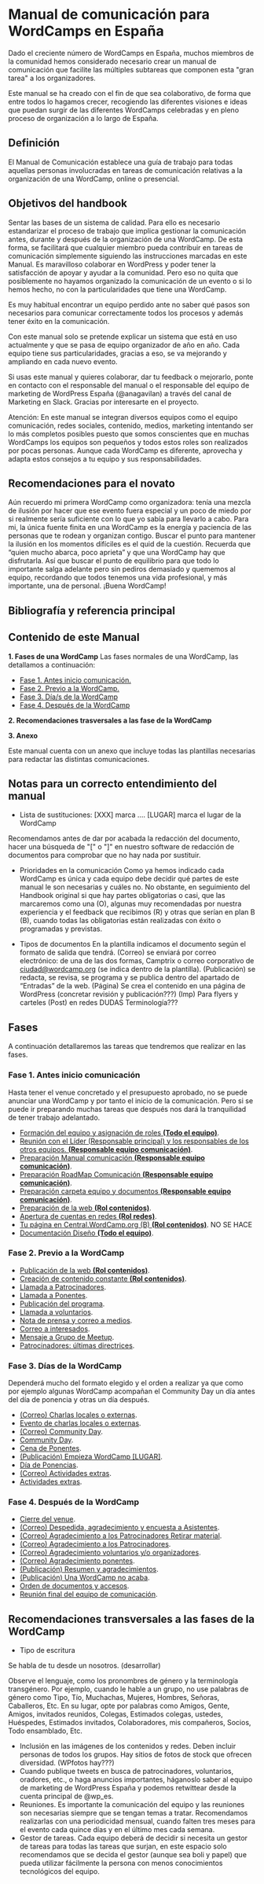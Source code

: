 # Manual de comunicación para WordCamps en España

Dado el creciente número de WordCamps en España, muchos miembros de la comunidad hemos considerado necesario crear un manual de comunicación que facilite las múltiples subtareas que componen esta "gran tarea" a los organizadores.

Este manual se ha creado con el fin de que sea colaborativo, de forma que entre todos lo hagamos crecer, recogiendo las diferentes visiones e ideas que puedan surgir de las diferentes WordCamps celebradas y en pleno proceso de organización a lo largo de España.

## Definición 

El Manual de Comunicación establece una guía de trabajo para todas aquellas personas involucradas en tareas de comunicación relativas a la organización de una WordCamp, online o presencial.

## Objetivos del handbook

Sentar las bases de un sistema de calidad.
Para ello es necesario estandarizar el proceso de trabajo que implica gestionar la comunicación antes, durante y después de la organización de una WordCamp.
De esta forma, se facilitará que cualquier miembro pueda contribuir en tareas de comunicación simplemente siguiendo las instrucciones marcadas en este Manual.
Es maravilloso colaborar en WordPress y poder tener la satisfacción de apoyar y ayudar a la comunidad. Pero eso no quita que posiblemente no hayamos organizado la comunicación de un evento o si lo hemos hecho, no con la particularidades que tiene una WordCamp.

Es muy habitual encontrar un equipo perdido ante no saber qué pasos son necesarios para comunicar correctamente todos los procesos y además tener éxito en la comunicación.

Con este manual solo se pretende explicar un sistema que está en uso actualmente y que se pasa de equipo organizador de año en año. Cada equipo tiene sus particularidades, gracias a eso, se va mejorando y ampliando en cada nuevo evento.

Si usas este manual y quieres colaborar, dar tu feedback o mejorarlo, ponte en contacto con el responsable del manual o el responsable del equipo de marketing de WordPress España (@anagavilan) a través del canal de Marketing en Slack. Gracias por interesarte en el proyecto.

Atención: En este manual se integran diversos equipos como el equipo comunicación, redes sociales, contenido, medios, marketing intentando ser lo más completos posibles puesto que somos conscientes que en muchas WordCamps los equipos son pequeños y todos estos roles son realizados por pocas personas. Aunque cada WordCamp es diferente, aprovecha y adapta estos consejos a tu equipo y sus responsabilidades.

## Recomendaciones para el novato
Aún recuerdo mi primera WordCamp como organizadora: tenía una mezcla de ilusión por hacer que ese evento fuera especial y un poco de miedo por si realmente sería suficiente con lo que yo sabía para llevarlo a cabo. 
Para mi, la única fuente finita en una WordCamp es la energía y paciencia de las personas que te rodean y organizan contigo. Buscar el punto para mantener la ilusión en los momentos difíciles es el quid de la cuestión.
Recuerda que “quien mucho abarca, poco aprieta” y que una WordCamp hay que disfrutarla. Así que buscar el punto de equilibrio para que todo lo importante salga adelante pero sin pediros demasiado y quememos al equipo, recordando que todos tenemos una vida profesional, y más importante, una de personal.
¡Buena WordCamp!

## Bibliografía y referencia principal



## Contenido de este Manual

**1. Fases de una WordCamp**
Las fases normales de una WordCamp, las detallamos a continuación:
- [Fase 1. Antes inicio comunicación.](#fase-1) 
- [Fase 2. Previo a la WordCamp.](#fase-2) 
- [Fase 3. Día/s de la WordCamp](#fase-3) 
- [Fase 4. Después de la WordCamp](#fase-4) 

**2. Recomendaciones trasversales a las fase de la WordCamp**

**3. Anexo**

Este manual cuenta con un anexo que incluye todas las plantillas necesarias para redactar las distintas comunicaciones.


## Notas para un correcto entendimiento del manual

- Lista de sustituciones:
[XXX] marca ….
[LUGAR] marca el lugar de la WordCamp

Recomendamos antes de dar por acabada la redacción del documento, hacer una búsqueda de "[" o "]" en nuestro software de redacción de documentos para comprobar que no hay nada por sustituir.

- Prioridades en la comunicación
Como ya hemos indicado cada WordCamp es única y cada equipo debe decidir qué partes de este manual le son necesarias y cuáles no. No obstante, en seguimiento del Handbook original si que hay partes obligatorias o casi, que las marcaremos como una (O), algunas muy recomendadas por nuestra experiencia y el feedback que recibimos (R) y otras que serían en plan B (B), cuando todas las obligatorias están realizadas con éxito o programadas y previstas. 

- Tipos de documentos
En la plantilla indicamos el documento según el formato de salida que tendrá.
(Correo) se enviará por correo electrónico: de una de las dos formas, Camptrix o correo corporativo de ciudad@wordcamp.org (se indica dentro de la plantilla).
(Publicación) se redacta, se revisa, se programa y se publica dentro del apartado de “Entradas” de la web.
(Página) Se crea el contenido en una página de WordPress (concretar revisión y publicación???)
(Imp) Para flyers y carteles
(Post) en redes DUDAS Terminología???

## Fases

A continuación detallaremos las tareas que tendremos que realizar en las fases.

### <a name="fase-1">Fase 1. Antes inicio comunicación</a>
Hasta tener el venue concretado y el presupuesto aprobado, no se puede anunciar una WordCamp y por tanto el inicio de la comunicación. Pero si se puede ir preparando muchas tareas que después nos dará la tranquilidad de tener trabajo adelantado.

- [Formación del equipo y asignación de roles **(Todo el equipo)**](fase-1-antes-inicio-comunicacion/fase-1-formacion-equipo-asignacion-roles.md).
- [Reunión con el Líder (Responsable principal) y los responsables de los otros equipos. **(Responsable equipo comunicación)**](fase-3-llamada-patrocinadores/fase-1-reunion-lider-y-responsables-otros-equipos.md).
- [Preparación Manual comunicación **(Responsable equipo comunicación)**](fase-1-antes-inicio-comunicacion/fase-1-preparacion-manual-comunicacion.md).
- [Preparación RoadMap Comunicación **(Responsable equipo comunicación)**](fase-1-antes-inicio-comunicacion/fase-1-preparacion-roadmap-comunicacion.md).
- [Preparación carpeta equipo y documentos **(Responsable equipo comunicación)**](fase-1-antes-inicio-comunicacion/fase-1-preparacion-carpeta-equipo-y-documentos.md).
- [Preparación de la web **(Rol contenidos)**](fase-1-antes-inicio-comunicacion/fase-1-preparacion-de-la-web.md).
- [Apertura de cuentas en redes **(Rol redes)**](fase-1-antes-inicio-comunicacion/fase-1-apertura-de-cuentas-en-redes.md).
- [Tu página en Central.WordCamp.org (B) **(Rol contenidos)**](fase-1-antes-inicio-comunicacion/). NO SE HACE
- [Documentación Diseño **(Todo el equipo)**](fase-1-antes-inicio-comunicacion/fase-1-documentacion-diseno.md).

### <a name="fase-2">Fase 2. Previo a la WordCamp</a>

- [Publicación de la web **(Rol contenidos)**](fase-2-previo-wordcamp/fase-2-publicacion-web.md).
- [Creación de contenido constante **(Rol contenidos)**](fase-2-previo-wordcamp/fase-2-creacion-contenido-constante.md).
- [Llamada a Patrocinadores](fase-2-previo-wordcamp/fase-2-llamada-patrocinadores.md).
- [Llamada a Ponentes](fase-2-previo-wordcamp/fase-2-llamada-ponentes.md).
- [Publicación del programa](fase-2-previo-wordcamp/fase-2-publicacion-programa.md).
- [Llamada a voluntarios](fase-2-previo-wordcamp/fase-2-llamada-voluntarios.md).
- [Nota de prensa y correo a medios](fase-2-previo-wordcamp/fase-2-nota-de-prensa-y-correo-medios.md).
- [Correo a interesados](fase-2-previo-wordcamp/fase-2-correo-interesados.md).
- [Mensaje a Grupo de Meetup](fase-2-previo-wordcamp/fase-2-mensaje-grupo-meetup.md).
- [Patrocinadores: últimas directrices](fase-2-previo-wordcamp/fase-2-patrocinadores-ultimas-directrices.md).

### <a name="fase-3">Fase 3. Días de la WordCamp</a>
Dependerá mucho del formato elegido y el orden a realizar ya que como por ejemplo algunas WordCamp acompañan el Community Day un día antes del día de ponencia y otras un día después.

- [(Correo) Charlas locales o externas](fase-3-llamada-patrocinadores/correo-presentacion-llamada.md).
- [Evento de charlas locales o externas](fase-3-llamada-patrocinadores/correo-presentacion-llamada.md).
- [(Correo) Community Day](fase-3-llamada-patrocinadores/correo-presentacion-llamada.md).
- [Community Day](fase-3-llamada-patrocinadores/correo-presentacion-llamada.md).
- [Cena de Ponentes](fase-3-llamada-patrocinadores/correo-presentacion-llamada.md).
- [(Publicación) Empieza WordCamp [LUGAR]](fase-3-llamada-patrocinadores/correo-presentacion-llamada.md).
- [Día de Ponencias](fase-3-llamada-patrocinadores/correo-presentacion-llamada.md).
- [(Correo) Actividades extras](fase-3-llamada-patrocinadores/correo-presentacion-llamada.md).
- [Actividades extras](fase-3-llamada-patrocinadores/correo-presentacion-llamada.md).

### <a name="fase-4">Fase 4. Después de la WordCamp</a>
- [Cierre del venue](fase-3-llamada-patrocinadores/correo-presentacion-llamada.md).
- [(Correo) Despedida, agradecimiento y encuesta a Asistentes](fase-3-llamada-patrocinadores/correo-presentacion-llamada.md).
- [(Correo) Agradecimiento a los Patrocinadores Retirar material](fase-3-llamada-patrocinadores/correo-presentacion-llamada.md).
- [(Correo) Agradecimiento a los Patrocinadores](fase-3-llamada-patrocinadores/correo-presentacion-llamada.md).
- [(Correo) Agradecimiento voluntarios y/o organizadores](fase-3-llamada-patrocinadores/correo-presentacion-llamada.md).
- [(Correo) Agradecimiento ponentes](fase-3-llamada-patrocinadores/correo-presentacion-llamada.md).
- [(Publicación) Resumen y agradecimientos](fase-3-llamada-patrocinadores/correo-presentacion-llamada.md).
- [(Publicación) Una WordCamp no acaba](fase-3-llamada-patrocinadores/correo-presentacion-llamada.md).
- [Orden de documentos y accesos](fase-3-llamada-patrocinadores/correo-presentacion-llamada.md).
- [Reunión final del equipo de comunicación](fase-3-llamada-patrocinadores/correo-presentacion-llamada.md).

## Recomendaciones transversales a las fases de la WordCamp

- Tipo de escritura 

Se habla de tu desde un nosotros. (desarrollar)

Observe el lenguaje, como los pronombres de género y la terminología transgénero.
Por ejemplo, cuando le hable a un grupo, no use palabras de género como Tipo, Tío, Muchachas, Mujeres, Hombres, Señoras, Caballeros, Etc.
En su lugar, opte por palabras como Amigos, Gente, Amigos, invitados reunidos, Colegas, Estimados colegas, ustedes, Huéspedes, Estimados invitados, Colaboradores, mis compañeros, Socios, Todo ensamblado, Etc.
 
 
 
- Inclusión en las imágenes de los contenidos y redes. Deben incluir personas de todos los grupos. Hay sitios de fotos de stock que ofrecen diversidad. (WPfotos hay???)
- Cuando publique tweets en busca de patrocinadores, voluntarios, oradores, etc., o haga anuncios importantes, háganoslo saber al equipo de marketing de WordPress España y podemos retwittear desde la cuenta principal de @wp_es.
- Reuniones. Es importante la comunicación del equipo y las reuniones son necesarias siempre que se tengan temas a tratar. Recomendamos realizarlas con una periodicidad mensual, cuando falten tres meses para el evento cada quince días y en el último mes cada semana.
- Gestor de tareas. Cada equipo deberá de decidir si necesita un gestor de tareas para todas las tareas que surjan, en este espacio solo recomendamos que se decida el gestor (aunque sea boli y papel) que pueda utilizar fácilmente la persona con menos conocimientos tecnológicos del equipo.


